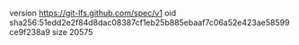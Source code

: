 version https://git-lfs.github.com/spec/v1
oid sha256:51edd2e2f84d8dac08387cf1eb25b885ebaaf7c06a52e423ae58599ce9f238a9
size 20575
